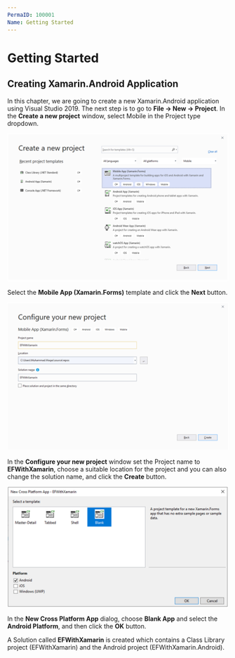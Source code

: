 ```yaml
---
PermaID: 100001
Name: Getting Started
---
```


# Getting Started

## Creating Xamarin.Android Application

In this chapter, we are going to create a new Xamarin.Android application using Visual Studio 2019. The next step is to go to **File -> New -> Project**. In the **Create a new project** window, select Mobile in the Project type dropdown.

<img src="images/getting-started-1.png">

Select the **Mobile App (Xamarin.Forms)** template and click the **Next** button.

<img src="images/getting-started-2.png">

In the **Configure your new project** window set the Project name to **EFWithXamarin**, choose a suitable location for the project and you can also change the solution name, and click the **Create** button.

<img src="images/getting-started-3.png">

In the **New Cross Platform App** dialog, choose **Blank App** and select the **Android Platform**, and then click the **OK** button.

A Solution called **EFWithXamarin** is created which contains a Class Library project (EFWithXamarin) and the Android project (EFWithXamarin.Android).
